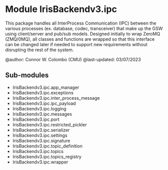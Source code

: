 Module IrisBackendv3.ipc
========================
This package handles all InterProcess Communication (IPC) between the various 
processes (ex. database, codec, transceiver) that make up the GSW using 
client/server and pub/sub models. Designed initially to wrap ZeroMQ (ZMQ/0MQ), 
all classes and functions are wrapped so that this interface can be changed 
later if needed to support new requirements without disrupting the rest of the 
system.

@author: Connor W. Colombo (CMU)
@last-updated: 03/07/2023

Sub-modules
-----------
* IrisBackendv3.ipc.app_manager
* IrisBackendv3.ipc.exceptions
* IrisBackendv3.ipc.inter_process_message
* IrisBackendv3.ipc.ipc_payload
* IrisBackendv3.ipc.logging
* IrisBackendv3.ipc.messages
* IrisBackendv3.ipc.port
* IrisBackendv3.ipc.restricted_pickler
* IrisBackendv3.ipc.serializer
* IrisBackendv3.ipc.settings
* IrisBackendv3.ipc.signature
* IrisBackendv3.ipc.topic_definition
* IrisBackendv3.ipc.topics
* IrisBackendv3.ipc.topics_registry
* IrisBackendv3.ipc.wrapper